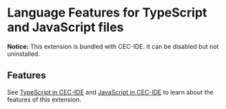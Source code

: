 # Language Features for TypeScript and JavaScript files

**Notice:** This extension is bundled with CEC-IDE. It can be disabled but not uninstalled.

## Features

See [TypeScript in CEC-IDE](https://code.visualstudio.com/docs/languages/typescript) and [JavaScript in CEC-IDE](https://code.visualstudio.com/docs/languages/javascript) to learn about the features of this extension.

